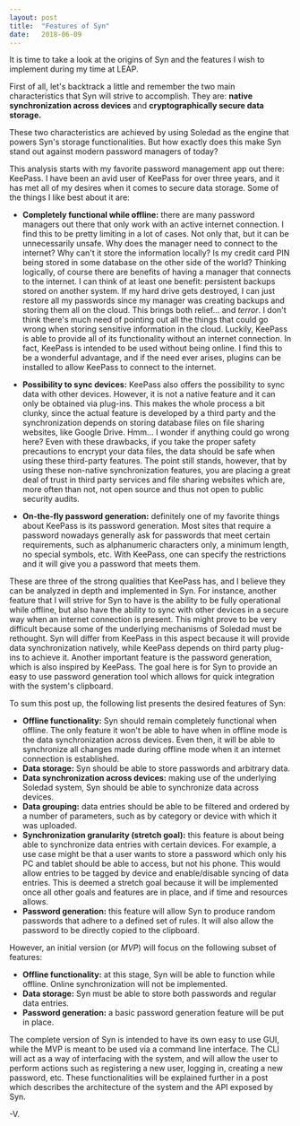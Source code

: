 ```yaml
---
layout: post
title:  "Features of Syn"
date:   2018-06-09
---
```

It is time to take a look at the origins of Syn and the features I wish to implement during my time at LEAP.

First of all, let's backtrack a little and remember the two main characteristics that Syn will strive to accomplish. They are: **native synchronization across devices** and **cryptographically secure data storage.** 

These two characteristics are achieved by using Soledad as the engine that powers Syn's storage functionalities. But how exactly does this make Syn stand out against modern password managers of today? 

This analysis starts with my favorite password management app out there: KeePass. I have been an avid user of KeePass for over three years, and it has met all of my desires when it comes to secure data storage. Some of the things I like best about it are:

+ **Completely functional while offline:** there are many password managers out there that only work with an active internet connection. I find this to be pretty limiting in a lot of cases. Not only that, but it can be unnecessarily unsafe. Why does the manager need to connect to the internet? Why can't it store the information locally? Is my credit card PIN being stored in some database on the other side of the world? 
Thinking logically, of course there are benefits of having a manager that connects to the internet. I can think of at least one benefit: persistent backups stored on another system. If my hard drive gets destroyed, I can just restore all my passwords since my manager was creating backups and storing them all on the cloud. This brings both relief... and *terror*. I don't think there's much need of pointing out all the things that could go wrong when storing sensitive information in the cloud.
Luckily, KeePass is able to provide all of its functionality without an internet connection. In fact, KeePass is intended to be used without being online. I find this to be a wonderful advantage, and if the need ever arises, plugins can be installed to allow KeePass to connect to the internet.

+ **Possibility to sync devices:** KeePass also offers the possibility to sync data with other devices. However, it is not a native feature and it can only be obtained via plug-ins. This makes the whole process a bit clunky, since the actual feature is developed by a third party and the synchronization depends on storing database files on file sharing websites, like Google Drive. Hmm... I wonder if anything could go wrong here? Even with these drawbacks, if you take the proper safety precautions to encrypt your data files, the data should be safe when using these third-party features. The point still stands, however, that by using these non-native synchronization features, you are placing a great deal of trust in third party services and file sharing websites which are, more often than not, not open source and thus not open to public security audits. 

+ **On-the-fly password generation:** definitely one of my favorite things about KeePass is its password generation. Most sites that require a password nowadays generally ask for passwords that meet certain requirements, such as alphanumeric characters only, a minimum length, no special symbols, etc. With KeePass, one can specify the restrictions  and it will give you a password that meets them. 

These are three of the strong qualities that KeePass has, and I believe they can be analyzed in depth and implemented in Syn. For instance, another feature that I will strive for Syn to have is the ability to be fully operational while offline, but also have the ability to sync with other devices in a secure way when an internet connection is present. This might prove to be very difficult because some of the underlying mechanisms of Soledad must be rethought. Syn will differ from KeePass in this aspect because it will provide data synchronization natively, while KeePass depends on third party plug-ins to achieve it. Another important feature is the password generation, which is also inspired by KeePass. The goal here is for Syn to provide an easy to use password generation tool which allows for quick integration with the system's clipboard. 

To sum this post up, the following list presents the desired features of Syn:

+ **Offline functionality:** Syn should remain completely functional when offline. The only feature it won't be able to have when in offline mode is the data synchronization across devices. Even then, it will be able to synchronize all changes made during offline mode when it an internet connection is established. 
+ **Data storage:** Syn should be able to store passwords and arbitrary data.
+ **Data synchronization across devices:** making use of the underlying Soledad system, Syn should be able to synchronize data across devices.
+ **Data grouping:** data entries should be able to be filtered and ordered by a number of parameters, such as by category or device with which it was uploaded.
+ **Synchronization granularity (stretch goal):** this feature is about being able to synchronize data entries with certain devices. For example, a use case might be that a user wants to store a password which only his PC and tablet should be able to access, but not his phone. This would allow entries to be tagged by device and enable/disable syncing of data entries. This is deemed a stretch goal because it will be implemented once all other goals and features are in place, and if time and resources allows.
+ **Password generation:** this feature will allow Syn to produce random passwords that adhere to a defined set of rules. It will also allow the password to be directly copied to the clipboard. 

However, an initial version (or *MVP*) will focus on the following subset of features:

+ **Offline functionality:** at this stage, Syn will be able to function while offline. Online synchronization will not be implemented.
+ **Data storage:** Syn must be able to store both passwords and regular data entries.
+ **Password generation:** a basic password generation feature will be put in place.

The complete version of Syn is intended to have its own easy to use GUI, while the MVP is meant to be used via a command line interface. The CLI will act as a way of interfacing with the system, and will allow the user to perform actions such as registering a new user, logging in, creating a new password, etc. These functionalities will be explained further in a post which describes the architecture of the system and the API exposed by Syn. 

-V.
